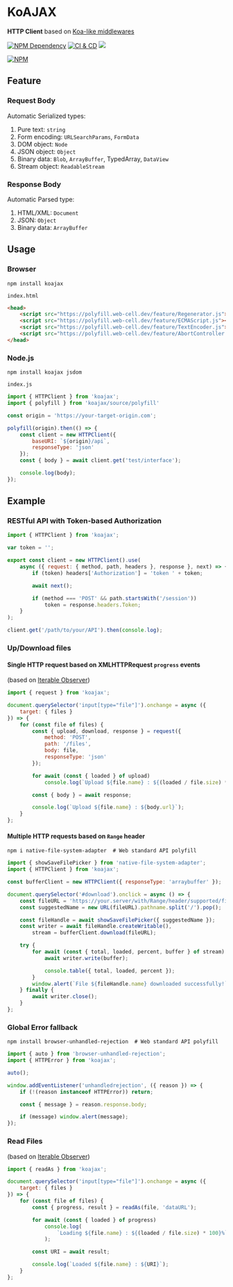 # KoAJAX

**HTTP Client** based on [Koa-like middlewares][1]

[![NPM Dependency](https://img.shields.io/librariesio/github/EasyWebApp/KoAJAX.svg)][2]
[![CI & CD](https://github.com/EasyWebApp/KoAJAX/actions/workflows/main.yml/badge.svg)][3]
[![](https://data.jsdelivr.com/v1/package/npm/koajax/badge?style=rounded)][4]

[![NPM](https://nodei.co/npm/koajax.png?downloads=true&downloadRank=true&stars=true)][5]

## Feature

### Request Body

Automatic Serialized types:

1. Pure text: `string`
2. Form encoding: `URLSearchParams`, `FormData`
3. DOM object: `Node`
4. JSON object: `Object`
5. Binary data: `Blob`, `ArrayBuffer`, TypedArray, `DataView`
6. Stream object: `ReadableStream`

### Response Body

Automatic Parsed type:

1. HTML/XML: `Document`
2. JSON: `Object`
3. Binary data: `ArrayBuffer`

## Usage

### Browser

```Shell
npm install koajax
```

`index.html`

```html
<head>
    <script src="https://polyfill.web-cell.dev/feature/Regenerator.js"></script>
    <script src="https://polyfill.web-cell.dev/feature/ECMAScript.js"></script>
    <script src="https://polyfill.web-cell.dev/feature/TextEncoder.js"></script>
    <script src="https://polyfill.web-cell.dev/feature/AbortController.js"></script>
</head>
```

### Node.js

```shell
npm install koajax jsdom
```

`index.js`

```javascript
import { HTTPClient } from 'koajax';
import { polyfill } from 'koajax/source/polyfill'

const origin = 'https://your-target-origin.com';

polyfill(origin).then(() => {
    const client = new HTTPClient({
        baseURI: `${origin}/api`,
        responseType: 'json'
    });
    const { body } = await client.get('test/interface');

    console.log(body);
});
```

## Example

### RESTful API with Token-based Authorization

```javascript
import { HTTPClient } from 'koajax';

var token = '';

export const client = new HTTPClient().use(
    async ({ request: { method, path, headers }, response }, next) => {
        if (token) headers['Authorization'] = 'token ' + token;

        await next();

        if (method === 'POST' && path.startsWith('/session'))
            token = response.headers.Token;
    }
);

client.get('/path/to/your/API').then(console.log);
```

### Up/Download files

#### Single HTTP request based on XMLHTTPRequest `progress` events

(based on [Iterable Observer][6])

```javascript
import { request } from 'koajax';

document.querySelector('input[type="file"]').onchange = async ({
    target: { files }
}) => {
    for (const file of files) {
        const { upload, download, response } = request({
            method: 'POST',
            path: '/files',
            body: file,
            responseType: 'json'
        });

        for await (const { loaded } of upload)
            console.log(`Upload ${file.name} : ${(loaded / file.size) * 100}%`);

        const { body } = await response;

        console.log(`Upload ${file.name} : ${body.url}`);
    }
};
```

#### Multiple HTTP requests based on `Range` header

```shell
npm i native-file-system-adapter  # Web standard API polyfill
```

```javascript
import { showSaveFilePicker } from 'native-file-system-adapter';
import { HTTPClient } from 'koajax';

const bufferClient = new HTTPClient({ responseType: 'arraybuffer' });

document.querySelector('#download').onclick = async () => {
    const fileURL = 'https://your.server/with/Range/header/supported/file.zip';
    const suggestedName = new URL(fileURL).pathname.split('/').pop();

    const fileHandle = await showSaveFilePicker({ suggestedName });
    const writer = await fileHandle.createWritable(),
        stream = bufferClient.download(fileURL);

    try {
        for await (const { total, loaded, percent, buffer } of stream) {
            await writer.write(buffer);

            console.table({ total, loaded, percent });
        }
        window.alert(`File ${fileHandle.name} downloaded successfully!`);
    } finally {
        await writer.close();
    }
};
```

### Global Error fallback

```shell
npm install browser-unhandled-rejection  # Web standard API polyfill
```

```javascript
import { auto } from 'browser-unhandled-rejection';
import { HTTPError } from 'koajax';

auto();

window.addEventListener('unhandledrejection', ({ reason }) => {
    if (!(reason instanceof HTTPError)) return;

    const { message } = reason.response.body;

    if (message) window.alert(message);
});
```

### Read Files

(based on [Iterable Observer][6])

```javascript
import { readAs } from 'koajax';

document.querySelector('input[type="file"]').onchange = async ({
    target: { files }
}) => {
    for (const file of files) {
        const { progress, result } = readAs(file, 'dataURL');

        for await (const { loaded } of progress)
            console.log(
                `Loading ${file.name} : ${(loaded / file.size) * 100}%`
            );

        const URI = await result;

        console.log(`Loaded ${file.name} : ${URI}`);
    }
};
```

[1]: https://github.com/koajs/koa#middleware
[2]: https://libraries.io/npm/koajax
[3]: https://github.com/EasyWebApp/KoAJAX/actions/workflows/main.yml
[4]: https://www.jsdelivr.com/package/npm/koajax
[5]: https://nodei.co/npm/koajax/
[6]: https://web-cell.dev/iterable-observer/
